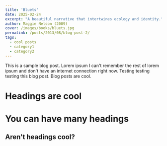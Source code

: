 ```yaml
---
title: 'Bluets'
date: 2025-02-24
excerpt: "A beautiful narrative that intertwines ecology and identity."
author: Maggie Nelson (2009)
cover: /images/books/bluets.jpg
permalink: /posts/2013/08/blog-post-2/
tags:
  - cool posts
  - category1
  - category2
---
```


This is a sample blog post. Lorem ipsum I can't remember the rest of lorem ipsum and don't have an internet connection right now. Testing testing testing this blog post. Blog posts are cool.

Headings are cool
======

You can have many headings
======

Aren't headings cool?
------